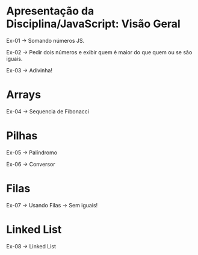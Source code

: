 # Apresentação da Disciplina/JavaScript: Visão Geral
Ex-01 -> Somando números JS.

Ex-02 -> Pedir dois números e exibir quem é maior do que quem ou se são iguais.

Ex-03 -> Adivinha!

# Arrays
Ex-04 -> Sequencia de Fibonacci

# Pilhas
Ex-05 -> Palíndromo

Ex-06 -> Conversor 

# Filas

Ex-07 -> Usando Filas -> Sem iguais!

# Linked List

Ex-08 -> Linked List
